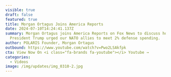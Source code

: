 ```yaml
---
visible: true
draft: false
featured: true
title: Morgan Ortagus Joins America Reports
date: 2024-07-10T14:24:41.137Z
summary: Morgan Ortagus joins America Reports on Fox News to discuss how
  President ​Trump urged our NATO allies to meet 2% defense spending.
author: POLARIS Founder, Morgan Ortagus
outbound: https://www.youtube.com/watch?v=Pwo2LSAkfpk
cta: View Now On <i class="fa-brands fa-youtube"></i> Youtube →
categories:
  - Videos
image: /img/updates/img_0310-2.jpg
---
```


